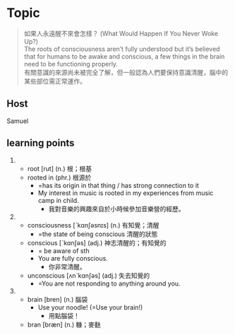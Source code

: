 # Topic

> 如果人永遠醒不來會怎樣？ (What Would Happen If You Never Woke Up?)<br>
> The roots of consciousness aren’t fully understood but it’s believed that for humans to be awake and conscious, a few things in the brain need to be functioning properly.<br>
> 有關意識的來源尚未被完全了解，但一般認為人們要保持意識清醒，腦中的某些部位需正常運作。<br>

## Host
Samuel

## learning points
1. 
    * root  [rut]  (n.)  根；根基
    * rooted in  (phr.)  根源於
      * =has its origin in that thing / has strong connection to it
      - My interest in music is rooted in my experiences from music camp in child.
        + 我對音樂的興趣來自於小時候參加音樂營的經歷。
2. 
    * consciousness  [ˋkɑnʃəsnɪs]  (n.)  有知覺；清醒
      * =the state of being conscious 清醒的狀態
    * conscious  [ˋkɑnʃəs]  (adj.)  神志清醒的；有知覺的
      * = be aware of sth
      - You are fully conscious.
        * 你非常清醒。
    * unconscious  [ʌnˋkɑnʃəs]  (adj.)  失去知覺的
      * =You are not responding to anything around you.
3. 
    * brain  [bren]  (n.)  腦袋
      - Use your noodle! (=Use your brain!)
        + 用點腦袋！
    * bran  [bræn]  (n.)  糠；麥麩

